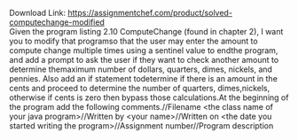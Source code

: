 Download Link: https://assignmentchef.com/product/solved-computechange-modified
<br>
<span class="desktop">Given the program listing 2.10 ComputeChange (found in</span> chapter 2), I want you to modify that programso that the user may enter the amount to compute change multiple times using a sentinel value to endthe program, and add a prompt to ask the user if they want to check another amount to determine themaximum number of dollars, quarters, dimes, nickels, and pennies. Also add an if statement todetermine if there is an amount in the cents and proceed to determine the number of quarters, dimes,nickels, otherwise if cents is zero then bypass those calculations.At the beginning of the program add the following comments.//Filename &lt;the class name of your java program&gt;//Written by &lt;your name&gt;//Written on &lt;the date you started writing the program&gt;//Assignment number//Program description